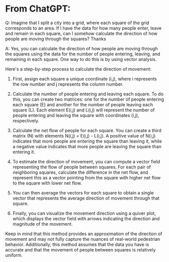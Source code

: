 # From ChatGPT:

Q: Imagine that I split a city into a grid, where each square of the grid corresponds to an area. If I have the data for how many people enter, leave and remain in each square, can I somehow calculate the direction of how people are moving through the squares? Thanks

A: Yes, you can calculate the direction of how people are moving through the squares using the data for the number of people entering, leaving, and remaining in each square. One way to do this is by using vector analysis.

Here's a step-by-step process to calculate the direction of movement:

1. First, assign each square a unique coordinate (i,j), where i represents the row number and j represents the column number.

2. Calculate the number of people entering and leaving each square. To do this, you can create two matrices: one for the number of people entering each square (E) and another for the number of people leaving each square (L). Each element E(i,j) and L(i,j) will represent the number of people entering and leaving the square with coordinates (i,j), respectively.

3. Calculate the net flow of people for each square. You can create a third matrix (N) with elements N(i,j) = E(i,j) - L(i,j). A positive value of N(i,j) indicates that more people are entering the square than leaving it, while a negative value indicates that more people are leaving the square than entering it.

4. To estimate the direction of movement, you can compute a vector field representing the flow of people between squares. For each pair of neighboring squares, calculate the difference in the net flow, and represent this as a vector pointing from the square with higher net flow to the square with lower net flow.

5. You can then average the vectors for each square to obtain a single vector that represents the average direction of movement through that square.

6. Finally, you can visualize the movement direction using a quiver plot, which displays the vector field with arrows indicating the direction and magnitude of the movement.

Keep in mind that this method provides an approximation of the direction of movement and may not fully capture the nuances of real-world pedestrian behavior. Additionally, this method assumes that the data you have is accurate and that the movement of people between squares is relatively uniform.